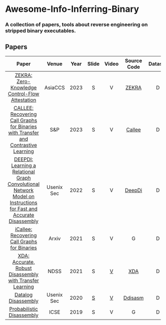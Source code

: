# Awesome-Info-Inferring-Binary
### A collection of papers, tools about reverse engineering on stripped binary executables.

## Papers
|    Paper        |    Venue     | Year |     Slide      |       Video      |       Source Code       | Dataset                |
| :-------------: | :----------: | :--: |  :-----------: | :--------------: | :---------------------: |:---------------------: |
| [ZEKRA: Zero-Knowledge Control-Flow Attestation]() | AsiaCCS | 2023 | S |V | [ZEKRA](https://github.com/HeiniDebes/ZEKRA) | D| 
| [CALLEE: Recovering Call Graphs for Binaries with Transfer and Contrastive Learning](https://arxiv.org/pdf/2111.01415.pdf) | S&P | 2023 | S | V | [Callee](https://github.com/vul337/Callee)  | D |
| [DEEPDI: Learning a Relational Graph Convolutional Network Model on Instructions for Fast and Accurate Disassembly](https://www.usenix.org/system/files/sec22summer_yu-sheng.pdf) | Usenix Sec | 2022 | S | V | [DeepDi](https://github.com/DeepBitsTechnology/DeepDi) | D|
| [iCallee: Recovering Call Graphs for Binaries](https://arxiv.org/pdf/2111.01415v1.pdf) | Arxiv | 2021 | S | V | G | D |
| [XDA: Accurate, Robust Disassembly with Transfer Learning](https://www.cs.columbia.edu/~junfeng/papers/xda-ndss21.pdf) | NDSS |2021 | S | [V](https://www.youtube.com/watch?v=vLRzp1n5NaE&list=PLfUWWM-POgQvcgc0s4vDrtvgW1RoKk699&index=3) | [XDA](https://github.com/CUMLSec/XDA) | D |
| [Datalog Disassembly](https://www.usenix.org/system/files/sec20fall_flores-montoya_prepub_0.pdf) | Usenix Sec | 2020 | [S](https://www.usenix.org/system/files/sec20_slides_flores-montoya.pdf) | [V](https://youtu.be/i_9c9YxsFuY) | [Ddisasm](https://github.com/GrammaTech/ddisasm) | D |
| [Probabilistic Disassembly](https://www.cs.purdue.edu/homes/zhan3299/res/ICSE19.pdf) | ICSE | 2019 | S | V | G | D |
